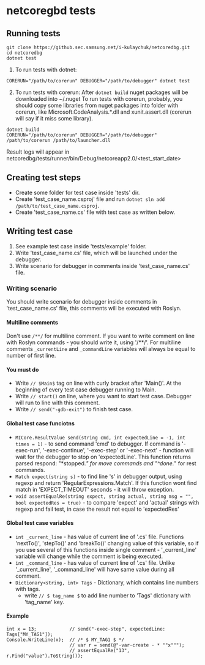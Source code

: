 # netcoregbd tests

## Running tests

```
git clone https://github.sec.samsung.net/i-kulaychuk/netcoredbg.git
cd netcoredbg
dotnet test
```

1. To run tests with dotnet:

```
CORERUN="/path/to/corerun" DEBUGGER="/path/to/debugger" dotnet test
```

2. To run tests with corerun:
After ```dotnet build``` nuget packages will be downloaded into ~/.nuget
To run tests with corerun, probably, you should copy some libraries from nuget packages into folder with corerun, like Microsoft.CodeAnalysis.*.dll and xunit.assert.dll (corerun will say if it miss some library).

```
dotnet build
CORERUN="/path/to/corerun" DEBUGGER="/path/to/debugger" /path/to/corerun /path/to/launcher.dll
```

Result logs will appear in netcoredbg/tests/runner/bin/Debug/netcoreapp2.0/<test_start_date>

## Creating test steps

- Сreate some folder for test case inside 'tests' dir.
- Сreate 'test_case_name.csproj' file and run ```dotnet sln add /path/to/test_case_name.csproj```.
- Сreate 'test_case_name.cs' file with test case as written below.

## Writing test case

1. See example test case inside 'tests/example' folder.
1. Write 'test_case_name.cs' file, which will be launched under the debugger.
1. Write scenario for debugger in comments inside 'test_case_name.cs' file.

### Writing scenario

You should write scenario for debugger inside comments in 'test_case_name.cs' file, this comments will be executed with Roslyn.

#### Multiline comments

Don't use ```/**/``` for multiline comment. If you want to write comment on line with Roslyn commands - you should write it, using '/**/'.
For multiline comments ```_currentLine``` and ```_commandLine``` variables will always be equal to number of first line.

#### You must do

- Write ```// $Main$``` tag on line with curly bracket after 'Main()'. At the beginning of every test case debugger running to Main.
- Write ```// start()``` on line, where you want to start test case. Debugger will run to line with this comment.
- Write ```// send("-gdb-exit")``` to finish test case.

#### Global test case funciotns

- ```MICore.ResultValue send(string cmd, int expectedLine = -1, int times = 1)``` - to send command 'cmd' to debugger. If command is '-exec-run', '-exec-continue', '-exec-step' or '-exec-next' - function will wait for the debugger to stop on 'expectedLine'. This function returns parsed respond: "\*stopped.*" for move commands and "\^done.*" for rest commands.
- ```Match expect(string s)``` - to find line 's' in debugger output, using regexp and return 'RegularExpressions.Match'. If this function wont find match in 'EXPECT_TIMEOUT' seconds - it will throw exception.
- ```void assertEqualRe(string expect, string actual, string msg = "", bool expectedRes = true)``` - to compare 'expect' and 'actual' strings with regexp and fail test, in case the result not equal to 'expectedRes'

#### Global test case variables

- ```int _current_line``` - has value of current line of '.cs' file. Functions 'nextTo()', 'stepTo()' and 'breakTo()' changing value of this variable, so if you use several of this functions inside single comment - '_current_line' variable will change while the comment is being executed.
- ```int _command_line``` - has value of current line of '.cs' file. Unlike '_current_line', '_command_line' will have same value during all comment.
- ```Dictionary<string, int> Tags``` - Dictionary, which contains line numbers with tags.
  - write ```// $ tag_name $``` to add line number to 'Tags' dictionary with 'tag_name' key.

#### Example

```
int x = 13;            // send("-exec-step", expectedLine: Tags["MY_TAG1"]);
Console.WriteLine(x);  // /* $ MY_TAG1 $ */
                       // var r = send(@"-var-create - * ""x""");
                       // assertEqualRe("13", r.Find("value").ToString());
```
